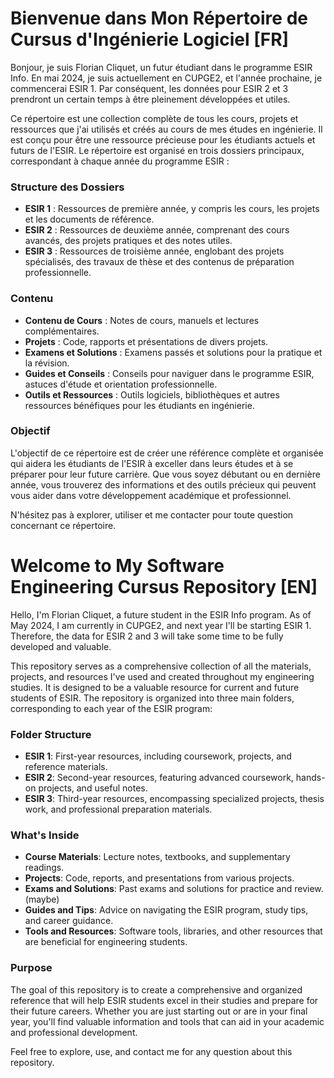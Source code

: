 # Bienvenue dans Mon Répertoire de Cursus d'Ingénierie Logiciel [FR]

Bonjour, je suis Florian Cliquet, un futur étudiant dans le programme ESIR Info. En mai 2024, je suis actuellement en CUPGE2, et l'année prochaine, je commencerai ESIR 1. Par conséquent, les données pour ESIR 2 et 3 prendront un certain temps à être pleinement développées et utiles.

Ce répertoire est une collection complète de tous les cours, projets et ressources que j'ai utilisés et créés au cours de mes études en ingénierie. Il est conçu pour être une ressource précieuse pour les étudiants actuels et futurs de l'ESIR. Le répertoire est organisé en trois dossiers principaux, correspondant à chaque année du programme ESIR :

### Structure des Dossiers
- **ESIR 1** : Ressources de première année, y compris les cours, les projets et les documents de référence.
- **ESIR 2** : Ressources de deuxième année, comprenant des cours avancés, des projets pratiques et des notes utiles.
- **ESIR 3** : Ressources de troisième année, englobant des projets spécialisés, des travaux de thèse et des contenus de préparation professionnelle.

### Contenu
- **Contenu de Cours** : Notes de cours, manuels et lectures complémentaires.
- **Projets** : Code, rapports et présentations de divers projets.
- **Examens et Solutions** : Examens passés et solutions pour la pratique et la révision.
- **Guides et Conseils** : Conseils pour naviguer dans le programme ESIR, astuces d'étude et orientation professionnelle.
- **Outils et Ressources** : Outils logiciels, bibliothèques et autres ressources bénéfiques pour les étudiants en ingénierie.

### Objectif
L'objectif de ce répertoire est de créer une référence complète et organisée qui aidera les étudiants de l'ESIR à exceller dans leurs études et à se préparer pour leur future carrière. Que vous soyez débutant ou en dernière année, vous trouverez des informations et des outils précieux qui peuvent vous aider dans votre développement académique et professionnel.

N'hésitez pas à explorer, utiliser et me contacter pour toute question concernant ce répertoire.

# Welcome to My Software Engineering Cursus Repository [EN]

Hello, I'm Florian Cliquet, a future student in the ESIR Info program. As of May 2024, I am currently in CUPGE2, and next year I'll be starting ESIR 1. Therefore, the data for ESIR 2 and 3 will take some time to be fully developed and valuable.

This repository serves as a comprehensive collection of all the materials, projects, and resources I've used and created throughout my engineering studies. It is designed to be a valuable resource for current and future students of ESIR. The repository is organized into three main folders, corresponding to each year of the ESIR program:

### Folder Structure
- **ESIR 1**: First-year resources, including coursework, projects, and reference materials.
- **ESIR 2**: Second-year resources, featuring advanced coursework, hands-on projects, and useful notes.
- **ESIR 3**: Third-year resources, encompassing specialized projects, thesis work, and professional preparation materials.

### What's Inside
- **Course Materials**: Lecture notes, textbooks, and supplementary readings.
- **Projects**: Code, reports, and presentations from various projects.
- **Exams and Solutions**: Past exams and solutions for practice and review. (maybe)
- **Guides and Tips**: Advice on navigating the ESIR program, study tips, and career guidance.
- **Tools and Resources**: Software tools, libraries, and other resources that are beneficial for engineering students.

### Purpose
The goal of this repository is to create a comprehensive and organized reference that will help ESIR students excel in their studies and prepare for their future careers. Whether you are just starting out or are in your final year, you'll find valuable information and tools that can aid in your academic and professional development.

Feel free to explore, use, and contact me for any question about this repository.
